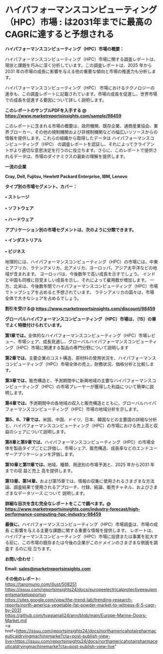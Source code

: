 # ハイパフォーマンスコンピューティング（HPC）市場 : は2031年までに最高のCAGRに達すると予想される

<strong><b>ハイパフォーマンスコンピューティング（HPC）市場の概要：</b></strong>

ハイパフォーマンスコンピューティング（HPC）市場に関する調査レポートは、現状と課題を巧みに深く分析しています。この調査レポートは、2025 年から 2031 年の市場の成長に影響を与える他の重要な傾向と市場の推進力も分析します。

ハイパフォーマンスコンピューティング（HPC） 市場におけるテクノロジーの進歩も、この調査レポートに記載されています。市場の成長を促進し、世界市場での成長を促進する要因について詳しく説明します。

<strong>このレポートのサンプルPDFを入手する @ <a href=https://www.marketreportsinsights.com/sample/98459>https://www.marketreportsinsights.com/sample/98459</a></strong>

このレポートに含まれる市場の概要は、政府機関、既存企業、通商産業協会、業界ブローカー、その他の規制機関および非規制機関などの幅広いリソースからの情報を提供します。これらの組織から取得したデータは ハイパフォーマンスコンピューティング（HPC） の調査レポートを認証し、それによってクライアントがより適切な意思決定を行うのに役立ちます。さらに、このレポートで提供されるデータは、市場のダイナミクスの最新の理解を提供します。

<strong>一流の企業</strong>

<strong><b>Cray, Dell, Fujitsu, Hewlett Packard Enterprise, IBM, Lenovo</b></strong>

<strong><b>タイプ別の市場セグメント、カバー：</b></strong>

<strong>• ストレージ<br><br>• ソフトウェア<br><br>• ハードウェア</strong>

<strong><b>アプリケーション別の市場セグメントは、次のように分類できます。</b></strong>

<strong>• インダストリアル<br><br>• ビジネス</strong>

 地理的には、ハイパフォーマンスコンピューティング（HPC）の市場には、中東とアフリカ、ラテンアメリカ、北アメリカ、ヨーロッパ、アジア太平洋などの地域が含まれます。 ヨーロッパは、今後数年で高い成長を示すでしょう。 インドと中国も同様に目覚ましい成長を示し、それによって雇用数が増加します。 一方、北米は、今後数年間でハイパフォーマンスコンピューティング（HPC）市場でトップシェアを占めると予想されています。 ラテンアメリカの国々は、市場全体で大きなシェアを占めるでしょう。

<strong>割引を受ける@ <a href=https://www.marketreportsinsights.com/discount/98459>https://www.marketreportsinsights.com/discount/98459</a></strong>

<strong><b>グローバルハイパフォーマンスコンピューティング（HPC）市場は、（15）の章でよく特徴付けられています。</b></strong>

<strong><b>第</b></strong><strong><b>1章では、</b></strong>全体的なハイパフォーマンスコンピューティング（HPC）市場レビュー、市場シェア、成長見通し、グローバルハイパフォーマンスコンピューティング（HPC）市場に関連する製品の専門分野について説明します

<strong><b>第2章では、</b></strong>主要企業のコスト構造、原材料の使用状況を、ハイパフォーマンスコンピューティング（HPC）市場全体の売上、財務状況、価格分析と比較します。

<strong><b>第3章では、</b></strong>販売構造と、予測期間中に新興地域の主要なハイパフォーマンスコンピューティング（HPC）の市場プレーヤーが獲得した利益について簡単に説明します。

<strong><b>第4章では、</b></strong>予測期間中の各地域の収入と販売構造とともに、グローバルハイパフォーマンスコンピューティング（HPC）市場の地域分析を示します。

<strong><b>第5、6、7章では、</b></strong>米国、中国、ドイツ、日本、韓国などの主要国の詳細な分析と、ハイパフォーマンスコンピューティング（HPC）の市場における売上高と収益のシェアについて説明します。

<strong><b>第8章と第9章では、</b></strong>ハイパフォーマンスコンピューティング（HPC）の市場全体を製品タイプごとに評価し、市場シェア、販売構造、成長率などのエンドユーザーアプリケーションを評価します。

<strong><b>第10章と第11章では、</b></strong>地域、種類、用途別の市場予測と、2025 年から2031 年までの収 益と売上 高を提供します。

<strong><b>第13章、第14章、</b></strong>および第15章では、情報の収集に使用されるさまざまな方法論、調査結果で使用されるアプローチ、付録、結論、販売チャネル、およびさまざまなデータソース について 説明します。

<strong>詳細な目次を含む完全なレポートをここで調べます。@ <a href=https://www.marketreportsinsights.com/industry-forecast/high-performance-computing-hpc-industry-98459>https://www.marketreportsinsights.com/industry-forecast/high-performance-computing-hpc-industry-98459</a></strong>

<strong><b>最後に、</b></strong>ハイパフォーマンスコンピューティング（HPC）市場調査は、市場の成長 に影響を</a>与える主要な課題に関する重要な情報を提供します。 レポートは、ハイパフォーマンスコンピューティング（HPC）市場に投資または事業を拡大する前に、この市場の既存または今後の企業がこのドメインのさまざまな側面を調査す るのに役 立ちます。

<strong><b>お問い合わせ：</b></strong>

<strong>Email: </strong><a href=mailto:sales@marketreportsinsights.com><strong>sales@marketreportsinsights.com</strong></a>

<strong>その他のレポート:</strong>
<br>
<a href=https://tanomuno.com/illust/508251>https://tanomuno.com/illust/508251</a>
<br>
<a href=https://issuu.com/reportsinsights24/docs/europeelectricalprotectiveequipmentsmarketopportun>https://issuu.com/reportsinsights24/docs/europeelectricalprotectiveequipmentsmarketopportun</a>
<br>
<a href=https://sites.google.com/view/the-trend-lab/trending-research-reports/north-america-vegetable-fat-powder-market-to-witness-6-5-cagr-by-2031>https://sites.google.com/view/the-trend-lab/trending-research-reports/north-america-vegetable-fat-powder-market-to-witness-6-5-cagr-by-2031</a>
<br>
<a href=https://github.com/tyagianjali24/ann/blob/main/Europe-Marine-Doors-Market.md>https://github.com/tyagianjali24/ann/blob/main/Europe-Marine-Doors-Market.md</a>
<br>
<a href=https://issuu.com/reportsinsights24/docs/northamericahotairpharmaceuticaldryingmachinemarke?cta=post-publish-view-live>https://issuu.com/reportsinsights24/docs/northamericahotairpharmaceuticaldryingmachinemarke?cta=post-publish-view-live</a>"
